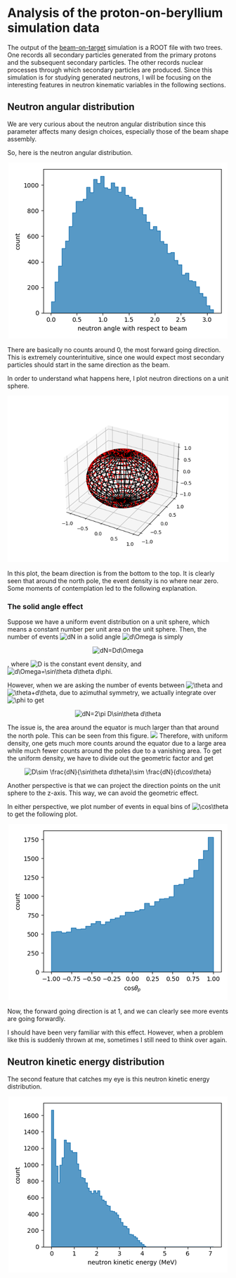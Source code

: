 # Analysis of the proton-on-beryllium simulation data
The output of the [beam-on-target](https://github.com/kaikai581/bnct-exercise/tree/master/beam-on-target) simulation is a ROOT file with two trees. One records all secondary particles generated from the primary protons and the subsequent secondary particles. The other records nuclear processes through which secondary particles are produced. Since this simulation is for studying generated neutrons, I will be focusing on the interesting features in neutron kinematic variables in the following sections.

## Neutron angular distribution
We are very curious about the neutron angular distribution since this parameter affects many design choices, especially those of the beam shape assembly.

So, here is the neutron angular distribution.
<p align="center" width="100%">
    <img src="plots/1d_vars/theta_p.png">
</p>
There are basically no counts around 0, the most forward going direction. This is extremely counterintuitive, since one would expect most secondary particles should start in the same direction as the beam.

In order to understand what happens here, I plot neutron directions on a unit sphere.
<p align="center" width="100%">
    <img src="plots/n_dir_sphere.png">
</p>
In this plot, the beam direction is from the bottom to the top. It is clearly seen that around the north pole, the event density is no where near zero. Some moments of contemplation led to the following explanation.

### The solid angle effect
Suppose we have a uniform event distribution on a unit sphere, which means a constant number per unit area on the unit sphere. Then, the number of events <img src="https://latex.codecogs.com/svg.latex?dN" title="dN" /></a> in a solid angle <img src="https://latex.codecogs.com/svg.latex?d\Omega" title="d\Omega" /> is simply
<p align="center" width="100%">
  <img src="https://latex.codecogs.com/svg.latex?dN=Dd\Omega" title="dN=Dd\Omega" />
</p>
, where <img src="https://latex.codecogs.com/svg.latex?D" title="D" /></a> is the constant event density, and <img src="https://latex.codecogs.com/svg.latex?d\Omega=\sin\theta&space;d\theta&space;d\phi" title="d\Omega=\sin\theta d\theta d\phi" />.

However, when we are asking the number of events between <img src="https://latex.codecogs.com/svg.latex?\theta" title="\theta" /> and <img src="https://latex.codecogs.com/svg.latex?\theta&plus;d\theta" title="\theta+d\theta" />, due to azimuthal symmetry, we actually integrate over <img src="https://latex.codecogs.com/svg.latex?\phi" title="\phi" /> to get
<p align="center" width="100%">
  <img src="https://latex.codecogs.com/svg.latex?dN=2\pi&space;D\sin\theta&space;d\theta" title="dN=2\pi D\sin\theta d\theta" />
</p>
The issue is, the area around the equator is much larger than that around the north pole. This can be seen from this figure.
<img src=https://seos-project.eu/laser-rs/images/solid-angle-2.png>
Therefore, with uniform density, one gets much more counts around the equator due to a large area while much fewer counts around the poles due to a vanishing area. To get the uniform density, we have to divide out the geometric factor and get
<p align="center" width="100%">
  <img src="https://latex.codecogs.com/svg.latex?D\sim&space;\frac{dN}{\sin\theta&space;d\theta}\sim&space;\frac{dN}{d\cos\theta}" title="D\sim \frac{dN}{\sin\theta d\theta}\sim \frac{dN}{d\cos\theta}" />
</p>

Another perspective is that we can project the direction points on the unit sphere to the z-axis. This way, we can avoid the geometric effect.

In either perspective, we plot number of events in equal bins of <img src="https://latex.codecogs.com/svg.latex?\cos\theta" title="\cos\theta" /> to get the following plot.
<p align="center" width="100%">
    <img src="plots/1d_vars/costheta_p.png">
</p>
Now, the forward going direction is at 1, and we can clearly see more events are going forwardly.

I should have been very familiar with this effect. However, when a problem like this is suddenly thrown at me, sometimes I still need to think over again.

## Neutron kinetic energy distribution
The second feature that catches my eye is this neutron kinetic energy distribution.
<p align="center" width="100%">
    <img src="plots/1d_vars/ke.png">
</p>
